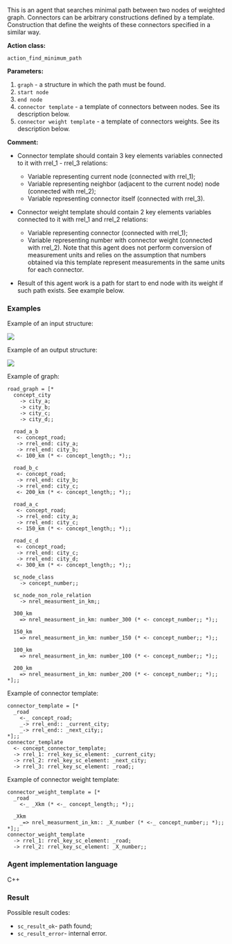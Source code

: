 This is an agent that searches minimal path between two nodes of weighted graph. Connectors can be arbitrary constructions defined by a template. Construction that define the weights of these connectors specified in a similar way. 

**Action class:**

`action_find_minimum_path`

**Parameters:**

1. `graph` - a structure in which the path must be found.
2. `start node`
3. `end node` 
4. `connector template` - a template of connectors between nodes. See its description below.
5. `connector weight template` - a template of connectors weights. See its description below.

**Comment:**

* Connector template should contain 3 key elements variables connected to it with rrel_1 - rrel_3 relations:
    * Variable representing current node (connected with rrel_1);
    * Variable representing neighbor (adjacent to the current node) node (connected with rrel_2);
    * Variable representing connector itself (connected with rrel_3).

* Connector weight template should contain 2 key elements variables connected to it with rrel_1 and rrel_2 relations:
    * Variable representing connector (connected with rrel_1);
    * Variable representing number with connector weight (connected with rrel_2). Note that this agent does not perform conversion of measurement units and relies on the assumption that numbers obtained via this template represent measurements in the same units for each connector.

* Result of this agent work is a path for start to end node with its weight if such path exists. See example below.

### Examples

Example of an input structure:

<img src="../images/path_finding_agent_input.png"></img>

Example of an output structure:

<img src="../images/path_finding_agent_output.png"></img>

Example of graph:
```
road_graph = [*
  concept_city
    -> city_a;
    -> city_b;
    -> city_c;
    -> city_d;;

  road_a_b
   <- concept_road;
   -> rrel_end: city_a;
   -> rrel_end: city_b;
   <- 100_km (* <- concept_length;; *);;

  road_b_c
   <- concept_road;
   -> rrel_end: city_b;
   -> rrel_end: city_c;
   <- 200_km (* <- concept_length;; *);;

  road_a_c
   <- concept_road;
   -> rrel_end: city_a;
   -> rrel_end: city_c;
   <- 150_km (* <- concept_length;; *);;

  road_c_d
   <- concept_road;
   -> rrel_end: city_c;
   -> rrel_end: city_d;
   <- 300_km (* <- concept_length;; *);;

  sc_node_class
    -> concept_number;;

  sc_node_non_role_relation
    -> nrel_measurment_in_km;;

  300_km
    => nrel_measurment_in_km: number_300 (* <- concept_number;; *);;

  150_km
    => nrel_measurment_in_km: number_150 (* <- concept_number;; *);;

  100_km
    => nrel_measurment_in_km: number_100 (* <- concept_number;; *);;

  200_km
    => nrel_measurment_in_km: number_200 (* <- concept_number;; *);;
*];;
```

Example of connector template:
```
connector_template = [*
  _road
    <-_ concept_road;
    _-> rrel_end:: _current_city;
    _-> rrel_end:: _next_city;;
*];;
connector_template
  <- concept_connector_template;
  -> rrel_1: rrel_key_sc_element: _current_city;
  -> rrel_2: rrel_key_sc_element: _next_city;
  -> rrel_3: rrel_key_sc_element: _road;;
```

Example of connector weight template:
```
connector_weight_template = [*
  _road
    <-_ _Xkm (* <-_ concept_length;; *);;
    
  _Xkm
    _=> nrel_measurment_in_km:: _X_number (* <-_ concept_number;; *);;
*];;
connector_weight_template
  -> rrel_1: rrel_key_sc_element: _road;
  -> rrel_2: rrel_key_sc_element: _X_number;;
```

### Agent implementation language
C++

### Result

Possible result codes:

* `sc_result_ok`- path found;
* `sc_result_error`- internal error.
